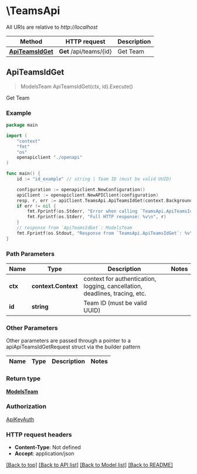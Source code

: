 # \TeamsApi

All URIs are relative to *http://localhost*

Method | HTTP request | Description
------------- | ------------- | -------------
[**ApiTeamsIdGet**](TeamsApi.md#ApiTeamsIdGet) | **Get** /api/teams/{id} | Get Team



## ApiTeamsIdGet

> ModelsTeam ApiTeamsIdGet(ctx, id).Execute()

Get Team



### Example

```go
package main

import (
    "context"
    "fmt"
    "os"
    openapiclient "./openapi"
)

func main() {
    id := "id_example" // string | Team ID (must be valid UUID)

    configuration := openapiclient.NewConfiguration()
    apiClient := openapiclient.NewAPIClient(configuration)
    resp, r, err := apiClient.TeamsApi.ApiTeamsIdGet(context.Background(), id).Execute()
    if err != nil {
        fmt.Fprintf(os.Stderr, "Error when calling `TeamsApi.ApiTeamsIdGet``: %v\n", err)
        fmt.Fprintf(os.Stderr, "Full HTTP response: %v\n", r)
    }
    // response from `ApiTeamsIdGet`: ModelsTeam
    fmt.Fprintf(os.Stdout, "Response from `TeamsApi.ApiTeamsIdGet`: %v\n", resp)
}
```

### Path Parameters


Name | Type | Description  | Notes
------------- | ------------- | ------------- | -------------
**ctx** | **context.Context** | context for authentication, logging, cancellation, deadlines, tracing, etc.
**id** | **string** | Team ID (must be valid UUID) | 

### Other Parameters

Other parameters are passed through a pointer to a apiApiTeamsIdGetRequest struct via the builder pattern


Name | Type | Description  | Notes
------------- | ------------- | ------------- | -------------


### Return type

[**ModelsTeam**](ModelsTeam.md)

### Authorization

[ApiKeyAuth](../README.md#ApiKeyAuth)

### HTTP request headers

- **Content-Type**: Not defined
- **Accept**: application/json

[[Back to top]](#) [[Back to API list]](../README.md#documentation-for-api-endpoints)
[[Back to Model list]](../README.md#documentation-for-models)
[[Back to README]](../README.md)

